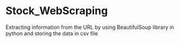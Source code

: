 # Stock_WebScraping
Extracting information from the URL by using BeautifulSoup library in python and storing the data in csv file
